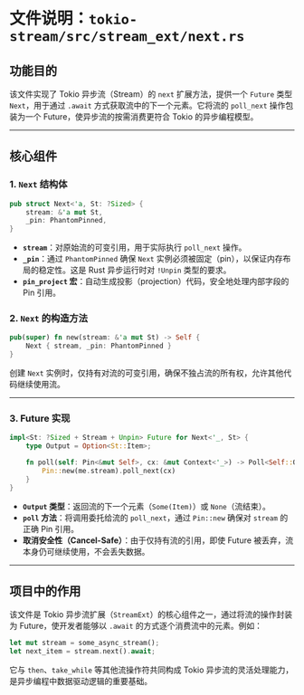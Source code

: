 # 文件说明：`tokio-stream/src/stream_ext/next.rs`

## **功能目的**  
该文件实现了 Tokio 异步流（Stream）的 `next` 扩展方法，提供一个 `Future` 类型 `Next`，用于通过 `.await` 方式获取流中的下一个元素。它将流的 `poll_next` 操作包装为一个 Future，使异步流的按需消费更符合 Tokio 的异步编程模型。

---

## **核心组件**

### **1. `Next` 结构体**
```rust
pub struct Next<'a, St: ?Sized> {
    stream: &'a mut St,
    _pin: PhantomPinned,
}
```
- **`stream`**：对原始流的可变引用，用于实际执行 `poll_next` 操作。
- **`_pin`**：通过 `PhantomPinned` 确保 `Next` 实例必须被固定（pin），以保证内存布局的稳定性。这是 Rust 异步运行时对 `!Unpin` 类型的要求。
- **`pin_project` 宏**：自动生成投影（projection）代码，安全地处理内部字段的 Pin 引用。

### **2. `Next` 的构造方法**
```rust
pub(super) fn new(stream: &'a mut St) -> Self {
    Next { stream, _pin: PhantomPinned }
}
```
创建 `Next` 实例时，仅持有对流的可变引用，确保不独占流的所有权，允许其他代码继续使用流。

---

### **3. Future 实现**
```rust
impl<St: ?Sized + Stream + Unpin> Future for Next<'_, St> {
    type Output = Option<St::Item>;

    fn poll(self: Pin<&mut Self>, cx: &mut Context<'_>) -> Poll<Self::Output> {
        Pin::new(me.stream).poll_next(cx)
    }
}
```
- **`Output` 类型**：返回流的下一个元素（`Some(Item)`）或 `None`（流结束）。
- **`poll` 方法**：将调用委托给流的 `poll_next`，通过 `Pin::new` 确保对 `stream` 的正确 Pin 引用。
- **取消安全性（Cancel-Safe）**：由于仅持有流的引用，即使 Future 被丢弃，流本身仍可继续使用，不会丢失数据。

---

## **项目中的作用**
该文件是 Tokio 异步流扩展（`StreamExt`）的核心组件之一，通过将流的操作封装为 Future，使开发者能够以 `.await` 的方式逐个消费流中的元素。例如：
```rust
let mut stream = some_async_stream();
let next_item = stream.next().await;
```
它与 `then`、`take_while` 等其他流操作符共同构成 Tokio 异步流的灵活处理能力，是异步编程中数据驱动逻辑的重要基础。
